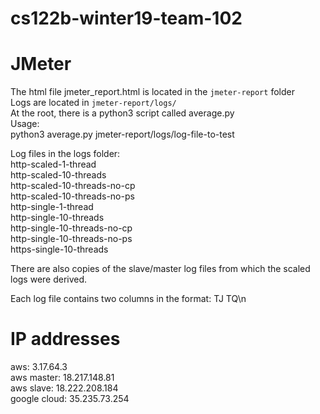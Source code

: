 # cs122b-winter19-team-102

# JMeter
The html file jmeter_report.html is located in the `jmeter-report` folder  
Logs are located in `jmeter-report/logs/`  
At the root, there is a python3 script called average.py  
Usage:  
python3 average.py jmeter-report/logs/log-file-to-test    

Log files in the logs folder:    
http-scaled-1-thread  
http-scaled-10-threads  
http-scaled-10-threads-no-cp  
http-scaled-10-threads-no-ps  
http-single-1-thread  
http-single-10-threads  
http-single-10-threads-no-cp  
http-single-10-threads-no-ps  
https-single-10-threads  

There are also copies of the slave/master log files from which the scaled logs were derived.  

Each log file contains two columns in the format: TJ TQ\n  

# IP addresses
aws: 3.17.64.3  
aws master: 18.217.148.81  
aws slave: 18.222.208.184  
google cloud: 35.235.73.254  



